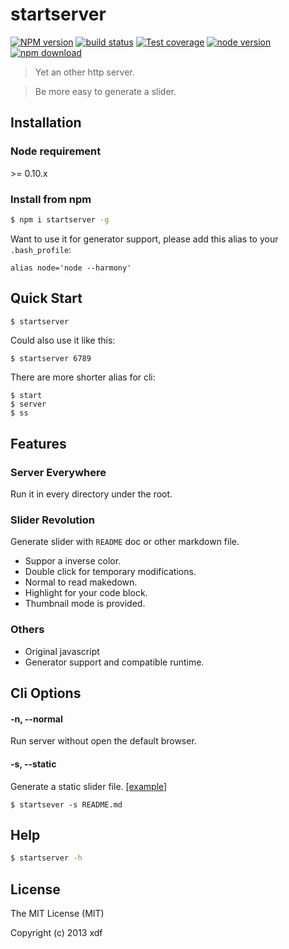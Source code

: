 startserver
===========

[![NPM version][npm-image]][npm-url]
[![build status][travis-image]][travis-url]
[![Test coverage][coveralls-image]][coveralls-url]
[![node version][node-image]][node-url]
[![npm download][download-image]][download-url]

[npm-image]: https://img.shields.io/npm/v/startserver.svg?style=flat-square
[npm-url]: https://npmjs.org/package/startserver
[travis-image]: https://img.shields.io/travis/xudafeng/startserver.svg?style=flat-square
[travis-url]: https://travis-ci.org/xudafeng/startserver
[coveralls-image]: https://img.shields.io/coveralls/xudafeng/startserver.svg?style=flat-square
[coveralls-url]: https://coveralls.io/r/xudafeng/startserver?branch=master
[node-image]: https://img.shields.io/badge/node.js-%3E=_0.10-green.svg?style=flat-square
[node-url]: http://nodejs.org/download/
[download-image]: https://img.shields.io/npm/dm/startserver.svg?style=flat-square
[download-url]: https://npmjs.org/package/startserver

> Yet an other http server.

> Be more easy to generate a slider.

## Installation

### Node requirement

\>= 0.10.x

### Install from npm

``` bash
$ npm i startserver -g
```

Want to use it for generator support, please add this alias to your `.bash_profile`:

```
alias node='node --harmony'
```

## Quick Start

``` bash
$ startserver
```

Could also use it like this:

``` base
$ startserver 6789
```

There are more shorter alias for cli:

``` base
$ start
$ server
$ ss
```

## Features

### Server Everywhere

Run it in every directory under the root.

### Slider Revolution

Generate slider with `README` doc or other markdown file.

  * Suppor a inverse color.
  * Double click for temporary modifications.
  * Normal to read makedown.
  * Highlight for your code block.
  * Thumbnail mode is provided.

### Others

  * Original javascript
  * Generator support and compatible runtime.

## Cli Options

#### -n, --normal

Run server without open the default browser.

#### -s, --static

Generate a static slider file. [[example]](./README.md.html)

``` base
$ startsever -s README.md
```

## Help

``` bash
$ startserver -h
```

## License

The MIT License (MIT)

Copyright (c) 2013 xdf
